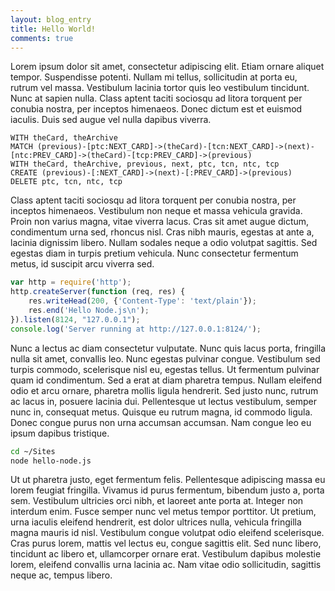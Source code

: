 ```yaml
---
layout: blog_entry
title: Hello World!
comments: true
---
```

Lorem ipsum dolor sit amet, consectetur adipiscing elit. Etiam ornare aliquet tempor. 
Suspendisse potenti. Nullam mi tellus, sollicitudin at porta eu, rutrum vel massa. 
Vestibulum lacinia tortor quis leo vestibulum tincidunt. Nunc at sapien nulla. 
Class aptent taciti sociosqu ad litora torquent per conubia nostra, per inceptos himenaeos. 
Donec dictum est et euismod iaculis. Duis sed augue vel nulla dapibus viverra. 

```
WITH theCard, theArchive
MATCH (previous)-[ptc:NEXT_CARD]->(theCard)-[tcn:NEXT_CARD]->(next)-[ntc:PREV_CARD]->(theCard)-[tcp:PREV_CARD]->(previous)
WITH theCard, theArchive, previous, next, ptc, tcn, ntc, tcp
CREATE (previous)-[:NEXT_CARD]->(next)-[:PREV_CARD]->(previous)
DELETE ptc, tcn, ntc, tcp
```

Class aptent taciti sociosqu ad litora torquent per conubia nostra, per inceptos himenaeos. 
Vestibulum non neque et massa vehicula gravida. Proin non varius magna, vitae viverra lacus. 
Cras sit amet augue dictum, condimentum urna sed, rhoncus nisl. Cras nibh mauris, egestas 
at ante a, lacinia dignissim libero. Nullam sodales neque a odio volutpat sagittis. 
Sed egestas diam in turpis pretium vehicula. Nunc consectetur fermentum metus, id suscipit 
arcu viverra sed.

```javascript
var http = require('http');
http.createServer(function (req, res) {
    res.writeHead(200, {'Content-Type': 'text/plain'});
    res.end('Hello Node.js\n');
}).listen(8124, "127.0.0.1");
console.log('Server running at http://127.0.0.1:8124/');
```

Nunc a lectus ac diam consectetur vulputate. Nunc quis lacus porta, fringilla nulla sit amet, 
convallis leo. Nunc egestas pulvinar congue. Vestibulum sed turpis commodo, scelerisque 
nisl eu, egestas tellus. Ut fermentum pulvinar quam id condimentum. Sed a erat at diam 
pharetra tempus. Nullam eleifend odio et arcu ornare, pharetra mollis ligula hendrerit. 
Sed justo nunc, rutrum ac lacus in, posuere lacinia dui. Pellentesque ut lectus vestibulum, 
semper nunc in, consequat metus. Quisque eu rutrum magna, id commodo ligula. 
Donec congue purus non urna accumsan accumsan. Nam congue leo eu ipsum dapibus tristique.

```bash
cd ~/Sites
node hello-node.js
```

Ut ut pharetra justo, eget fermentum felis. Pellentesque adipiscing massa eu lorem feugiat 
fringilla. Vivamus id purus fermentum, bibendum justo a, porta sem. Vestibulum ultricies orci 
nibh, et laoreet ante porta at. Integer non interdum enim. Fusce semper nunc vel metus tempor 
porttitor. Ut pretium, urna iaculis eleifend hendrerit, est dolor ultrices nulla, vehicula 
fringilla magna mauris id nisl. Vestibulum congue volutpat odio eleifend scelerisque. 
Cras purus lorem, mattis vel lectus eu, congue sagittis elit. Sed nunc libero, tincidunt ac 
libero et, ullamcorper ornare erat. Vestibulum dapibus molestie lorem, eleifend convallis 
urna lacinia ac. Nam vitae odio sollicitudin, sagittis neque ac, tempus libero.